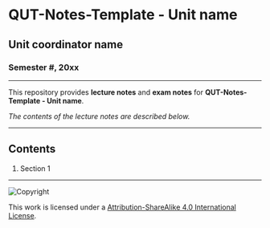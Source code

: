 # QUT-Notes-Template - Unit name

## Unit coordinator name

### Semester #, 20xx

---

This repository provides **lecture notes** and **exam notes** for **QUT-Notes-Template - Unit name**.

*The contents of the lecture notes are described below.*

---

## Contents

1. Section 1

---

![Copyright](https://licensebuttons.net/l/by-nc-sa/4.0/88x31.png)

This work is licensed under a [Attribution-ShareAlike 4.0 International License](http://creativecommons.org/licenses/by-nc-sa/4.0/).
